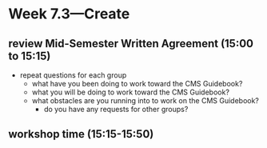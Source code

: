 # Week 7.3—Create

## review Mid-Semester Written Agreement (15:00 to 15:15)

- repeat questions for each group
  - what have you been doing to work toward the CMS Guidebook?
  - what you will be doing to work toward the CMS Guidebook?
  - what obstacles are you running into to work on the CMS Guidebook?
    - do you have any requests for other groups?

## workshop time (15:15-15:50)
